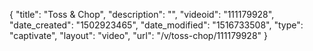 {
    "title": "Toss &amp; Chop",
    "description": "",
    "videoid": "111179928",
    "date_created": "1502923465",
    "date_modified": "1516733508",
    "type": "captivate",
    "layout": "video",
    "url": "\/v\/toss-chop\/111179928"
}